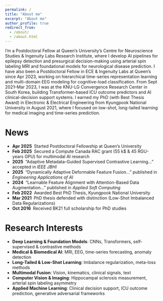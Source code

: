 ```yaml
---
permalink: /
title: "About me"
excerpt: "About me"
author_profile: true
redirect_from: 
  - /about/
  - /about.html
---
```


I’m a Postdoctoral Fellow at Queen’s University’s Centre for Neuroscience Studies & Ingenuity Labs Research Institute, where I develop AI pipelines for epilepsy detection and presurgical decision-making using arterial spin labeling MRI and foundational models for neurological disease prediction. I have also been a Postdoctoral Fellow in ECE & Ingenuity Labs at Queen’s since Apr 2023, working on hierarchical time-series representation learning and multi-domain EEG modeling for cognitive-load classification. From Sept 2021–Mar 2023, I was at the KNU-LG Convergence Research Center in South Korea, building Transformer-based ICU outcome predictors and AI clinical-decision support systems. I earned my PhD (with Best Thesis Award) in Electronic & Electrical Engineering from Kyungpook National University in August 2021, where I focused on low-shot, long-tailed learning for medical imaging and time-series prediction.  

# News  
- **Apr 2025** Started Postdoctoral Fellowship at Queen’s University  
- **Feb 2025** Secured a Compute Canada RAC grant (55 k\$ & 45 RGU-years GPU) for multimodal AI research  
- **2025** “Adaptive Metadata-Guided Supervised Contrastive Learning…” accepted in _IEEE JBHI_  
- **2025** “Dynamically Adaptive Deformable Feature Fusion…” published in _Engineering Applications of AI_  
- **2024** “Learnable Feature Alignment with Attention-Based Data Augmentation…” published in _Applied Soft Computing_  
- **Feb 2022** Awarded Best PhD Thesis, Kyungpook National University  
- **Mar 2021** PhD thesis defended with distinction (Low-Shot Imbalanced Data Regularizations)  
- **Oct 2016** Received BK21 full scholarship for PhD studies  

# Research Interests  
- **Deep Learning & Foundation Models**: CNNs, Transformers, self-supervised & contrastive methods  
- **Medical & Biomedical AI**: MRI, EEG, time-series forecasting, anomaly detection  
- **Long-Tailed & Low-Shot Learning**: Imbalance regularization, meta-loss methods  
- **Multimodal Fusion**: Vision, kinematics, clinical signals, text  
- **Computer Vision & Imaging**: Hippocampal sclerosis measurement, arterial spin labeling asymmetry  
- **Applied Machine Learning**: Clinical decision support, ICU outcome prediction, generative adversarial frameworks  
